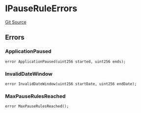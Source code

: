 # IPauseRuleErrors
[Git Source](https://github.com/thrackle-io/tron/blob/fd00dd3f701afe5991226ded04be9da490ad380d/src/common/IErrors.sol)


## Errors
### ApplicationPaused

```solidity
error ApplicationPaused(uint256 started, uint256 ends);
```

### InvalidDateWindow

```solidity
error InvalidDateWindow(uint256 startDate, uint256 endDate);
```

### MaxPauseRulesReached

```solidity
error MaxPauseRulesReached();
```

